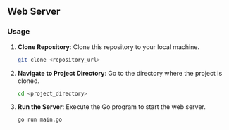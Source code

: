## Web Server

### Usage

1. **Clone Repository**: Clone this repository to your local machine.
    ```bash
    git clone <repository_url>
    ```

2. **Navigate to Project Directory**: Go to the directory where the project is cloned.
    ```bash
    cd <project_directory>
    ```

3. **Run the Server**: Execute the Go program to start the web server.
   ```bash
   go run main.go
